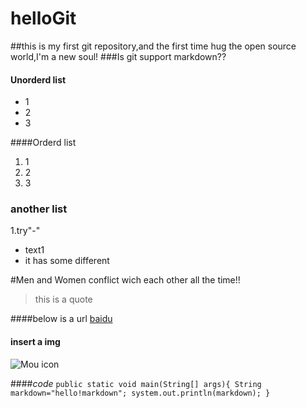 # helloGit
##this is my first git repository,and the first time hug the open source world,I'm a new soul!
###Is git support markdown??
#### Unorderd list
* 1
* 2
* 3

####Orderd list
1. 1 
2. 2
3. 3


### another list

1.try"-"

- text1
- it has some different

#Men and Women conflict wich each other all the time!!


>this is a quote

####below is a url
[baidu](http://baidu.com)

#### insert a img
![Mou icon](http://mouapp.com/Mou_128.png)


####*code*
`public static void main(String[] args){
    String markdown="hello!markdown";
    system.out.println(markdown);
}`

